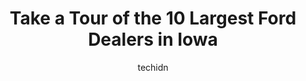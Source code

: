 ---
layout: ampstory
image: https://i0.wp.com/paketmu.com/wp-content/uploads/2023/06/frontier-ford-country-0-in-iowa-1686370032.jpeg?resize=640,853
author: techidn
featured: false
description: Explore the diverse Ford Dealer scene in Iowa, home to an incredible selection of 10 establishments catering to every taste. Whether youre in search of iconic favorites or undiscovered trea
title: Take a Tour of the 10 Largest Ford Dealers in Iowa
cover:
   title: Take a Tour of the 10 Largest Ford Dealers in Iowa
   subtitle: RICKPATE
   background: https://paketmu.com/wp-content/uploads/2023/06/frontier-ford-country-0-in-iowa-1686370032.jpeg

pages: 
 - layout: thirds
   top: <h1>#1 Dewey Ford</h1>
   bottom: "<p>Absolutely amazing service. Amos B at the service counter was very thorough with his job. He was knowledgeable,  very experienced.  He provide exceptional service. He was</p>"
   background: https://paketmu.com/wp-content/uploads/2023/06/frontier-ford-country-1-in-iowa-1686370033.jpeg
   backgroundblur: true
 - layout: thirds
   top: <h1>#2 Charles Gabus Ford</h1>
   bottom: "<p>This was the most efficient dealership I have ever worked with. I was in and out in just over an hour. Charles Gabus was was quick but also made sure that everything was </p>"
   background: https://paketmu.com/wp-content/uploads/2023/06/frontier-ford-country-2-in-iowa-1686370034.png
   cta:
      link: https://paketmu.com/take-a-tour-of-the-10-largest-ford-dealers-in-iowa/
      text: Take a Tour of the 10 Largest Ford Dealers in Iowa
 - layout: thirds
   top: <h1>#3 McGrath Ford</h1>
   bottom: "<p>Noah was my sales rep and was a great help in finding the perfect car over at McGrath ford!!! Noah listened to what I wanted and needed. We looked at a few different cars</p>"
   background: https://paketmu.com/wp-content/uploads/2023/06/frontier-ford-country-3-in-iowa-1686370037.jpeg
   cta:
      link: https://paketmu.com/take-a-tour-of-the-10-largest-ford-dealers-in-iowa/
      text: Take a Tour of the 10 Largest Ford Dealers in Iowa
 - layout: thirds
   top: <h1>#4 DeYarman Ford Indianola</h1>
   bottom: "<p>2406 N Jefferson Way, Indianola, IA 50125, United States</p>"
   background: https://images.unsplash.com/photo-1546497974-b213c9efb599?ixlib=rb-4.0.3&ixid=MnwxMjA3fDB8MHxwaG90by1wYWdlfHx8fGVufDB8fHx8&auto=format&fit=crop&w=640&h=853&q=80
   cta:
      link: https://paketmu.com/take-a-tour-of-the-10-largest-ford-dealers-in-iowa/
      text: Take a Tour of the 10 Largest Ford Dealers in Iowa
 - layout: thirds
   top: <h1>#5 Stivers Ford Lincoln</h1>
   bottom: "<p>1450 E Hickman Rd, Waukee, IA 50263, United States</p>"
   background: https://images.unsplash.com/photo-1510906594845-bc082582c8cc?ixlib=rb-4.0.3&ixid=MnwxMjA3fDB8MHxwaG90by1wYWdlfHx8fGVufDB8fHx8&auto=format&fit=crop&w=640&h=853&q=80
   cta:
      link: https://paketmu.com/take-a-tour-of-the-10-largest-ford-dealers-in-iowa/
      text: Take a Tour of the 10 Largest Ford Dealers in Iowa
 - layout: thirds
   top: <h1>#6 Gregg Young Ford Newton</h1>
   bottom: "<p>2020 W 20th St S Ste B, Newton, IA 50208, United States</p>"
   background: https://images.unsplash.com/photo-1547366785-564103df7e13?ixlib=rb-4.0.3&ixid=MnwxMjA3fDB8MHxwaG90by1wYWdlfHx8fGVufDB8fHx8&auto=format&fit=crop&w=640&h=853&q=80
   cta:
      link: https://paketmu.com/take-a-tour-of-the-10-largest-ford-dealers-in-iowa/
      text: Take a Tour of the 10 Largest Ford Dealers in Iowa
 - layout: thirds
   top: <h1>#7 Lynch Ford</h1>
   bottom: "<p>410 US-30, Mt Vernon, IA 52314, United States</p>"
   background: https://images.unsplash.com/photo-1462556791646-c201b8241a94?ixlib=rb-4.0.3&ixid=MnwxMjA3fDB8MHxwaG90by1wYWdlfHx8fGVufDB8fHx8&auto=format&fit=crop&w=640&h=853&q=80
   cta:
      link: https://paketmu.com/take-a-tour-of-the-10-largest-ford-dealers-in-iowa/
      text: Take a Tour of the 10 Largest Ford Dealers in Iowa
 - layout: thirds
   middle: Continue reading...
   background: https://images.unsplash.com/photo-1567360425618-1594206637d2?ixlib=rb-4.0.3&ixid=MnwxMjA3fDB8MHxwaG90by1wYWdlfHx8fGVufDB8fHx8&auto=format&fit=crop&w=640&h=853&q=80
   cta:
      link: https://paketmu.com/take-a-tour-of-the-10-largest-ford-dealers-in-iowa/
      text: Take a Tour of the 10 Largest Ford Dealers in Iowa
      
---
